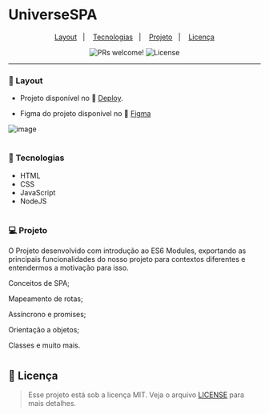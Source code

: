 # UniverseSPA



<p align="center">
  <a href="#-layout">Layout</a>&nbsp;&nbsp;&nbsp;|&nbsp;&nbsp;&nbsp;
  <a href="#-tecnologias">Tecnologias</a>&nbsp;&nbsp;&nbsp;|&nbsp;&nbsp;&nbsp;
  <a href="#-projeto">Projeto</a>&nbsp;&nbsp;&nbsp;|&nbsp;&nbsp;&nbsp;
  <a href="#memo-licença">Licença</a>
</p>

<p align="center">
 <img src="https://img.shields.io/static/v1?label=PRs&message=welcome&color=49AA26&labelColor=000000" alt="PRs welcome!" />

  <img alt="License" src="https://img.shields.io/static/v1?label=license&message=MIT&color=49AA26&labelColor=000000">
</p>

---

### 🔖 Layout

- Projeto disponível no 🔗 [Deploy](https://luizgmachado.github.io/UniverseSPA/). 

- Figma do projeto disponível no 🔗 [Figma](https://www.figma.com/file/ceORR9JX9eUcMRR1l0tNBI/%5BDesafios-Explorer%5D-SPA-Universe-(Copy)?node-id=104%3A48&t=G5v1T0h8CcCSvr3D-0)

![image](https://user-images.githubusercontent.com/108701750/207184999-08772df9-f1ce-4cb6-a037-2561e693deff.png)

#

### 🚀 Tecnologias

- HTML
- CSS
- JavaScript 
- NodeJS

#

### 💻 Projeto

O Projeto desenvolvido com introdução ao ES6 Modules, exportando as principais funcionalidades do nosso projeto para contextos diferentes e entendermos a motivação para isso.

Conceitos de SPA;

Mapeamento de rotas;

Assíncrono e promises;

Orientação a objetos;

Classes e muito mais.

#

## :memo: Licença

> Esse projeto está sob a licença MIT. Veja o arquivo [LICENSE](.github/LICENSE.md) para mais detalhes.
